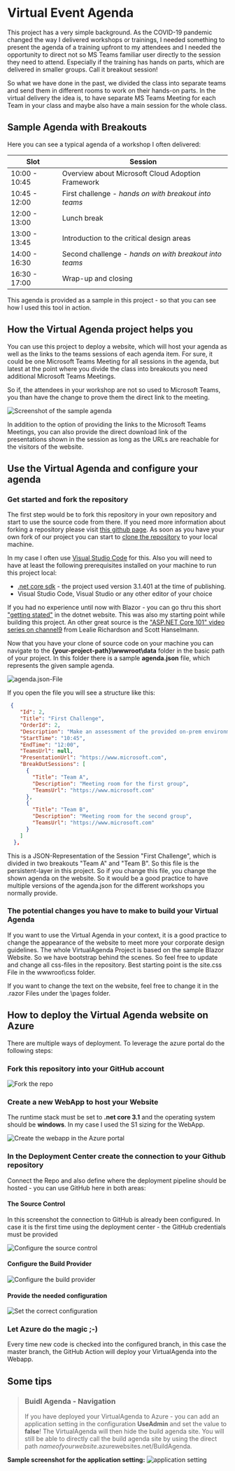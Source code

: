 # Virtual Event Agenda

This project has a very simple background. As the COVID-19 pandemic changed the way I delivered workshops or trainings, I needed something to present the agenda of a training upfront to my attendees and I needed the opportunity to direct not so MS Teams familiar user directly to the session they need to attend. Especially if the training has hands on parts, which are delivered in smaller groups. Call it breakout session! 

So what we have done in the past, we divided the class into separate teams and send them in different rooms to work on their hands-on parts. In the virtual delivery the idea is, to have separate MS Teams Meeting for each Team in your class and maybe also have a main session for the whole class.

## Sample Agenda with Breakouts

Here you can see a typical agenda of a workshop I often delivered:


|Slot|Session|
|---|---|
|10:00 - 10:45|Overview about Microsoft Cloud Adoption Framework|
|10:45 - 12:00|First challenge - _hands on with breakout into teams_|
|12:00 - 13:00|Lunch break|
|13:00 - 13:45|Introduction to the critical design areas|
|14:00 - 16:30|Second challenge - _hands on with breakout into teams_|
|16:30 - 17:00|Wrap-up and closing|

This agenda is provided as a sample in this project - so that you can see how I used this tool in action. 

## How the Virtual Agenda project helps you

You can use this project to deploy a website, which will host your agenda as well as the links to the teams sessions of each agenda item. For sure, it could be one Microsoft Teams Meeting for all sessions in the agenda, but latest at the point where you divide the class into breakouts you need additional Microsoft Teams Meetings.

So if, the attendees in your workshop are not so used to Microsoft Teams, you than have the change to prove them the direct link to the meeting.

![Screenshot of the sample agenda](sources/agenda-screenshot.png "Sample agenda screenshot")

In addition to the option of providing the links to the Microsoft Teams Meetings, you can also provide the direct download link of the presentations shown in the session as long as the URLs are reachable for the visitors of the website.

## Use the Virtual Agenda and configure your agenda

### Get started and fork the repository

The first step would be to fork this repository in your own repository and start to use the source code from there. If you need more information about forking a repository please visit [this github page](https://guides.github.com/activities/forking/). As soon as you have your own fork of our project you can start to [clone the repository](https://docs.github.com/en/enterprise/2.13/user/articles/cloning-a-repository) to your local machine.

In my case I often use [Visual Studio Code](https://code.visualstudio.com/) for this. Also you will need to have at least the following prerequisites installed on your machine to run this project local:

- [.net core sdk](https://dotnet.microsoft.com/download/dotnet-core) - the project used version 3.1.401 at the time of publishing.
- Visual Studio Code, Visual Studio or any other editor of your choice

If you had no experience until now with Blazor - you can go thru this short ["getting stated"](https://dotnet.microsoft.com/learn/aspnet/blazor-tutorial/install) in the dotnet website. This was also my starting point while building this project. An other great source is the ["ASP.NET Core 101" video series on channel9](https://channel9.msdn.com/Series/ASPNET-Core-101) from Lealie Richardson and Scott Hanselmann.

Now that you have your clone of source code on your machine you can navigate to the __{your-project-path}\wwwroot\data__ folder in the basic path of your project. In this folder there is a sample __agenda.json__ file, which represents the given sample agenda. 

![agenda.json-File](/sources/agenda-json-file.png)

If you open the file you will see a structure like this:

```json
 {
    "Id": 2,
    "Title": "First Challenge",
    "OrderId": 2,
    "Description": "Make an assessment of the provided on-prem environment and design a first iteration of a landing-zone",
    "StartTime": "10:45",
    "EndTime": "12:00",
    "TeamsUrl": null,
    "PresentationUrl": "https://www.microsoft.com",
    "BreakOutSessions": [
      {
        "Title": "Team A",
        "Description": "Meeting room for the first group",
        "TeamsUrl": "https://www.microsoft.com"
      },
      {
        "Title": "Team B",
        "Description": "Meeting room for the second group",
        "TeamsUrl": "https://www.microsoft.com"
      }
    ]
  },
```

This is a JSON-Representation of the Session "First Challenge", which is divided in two breakouts "Team A" and "Team B". So this file is the persistent-layer in this project. So if you change this file, you change the shown agenda on the website. So it would be a good practice to have multiple versions of the agenda.json for the different workshops you normally provide.

### The potential changes you have to make to build your Virtual Agenda

If you want to use the Virtual Agenda in your context, it is a good practice to change the appearance of the website to meet more your corporate design guidelines. The whole VirtualAgenda Project is based on the sample Blazor Website. So we have bootstrap behind the scenes. So feel free to update and change all css-files in the repository. Best starting point is the site.css File in the wwwroot\css folder. 

If you want to change the text on the website, feel free to change it in the .razor Files under the \pages folder.

## How to deploy the Virtual Agenda website on Azure

There are multiple ways of deployment. To leverage the azure portal do the following steps:

### Fork this repository into your GitHub account

   ![Fork the repo](sources/fork-repo.png)

### Create a new WebApp to host your Website

   The runtime stack must be set to **.net core 3.1** and the operating system should be **windows**. In my case I used the S1 sizing for the WebApp.

   ![Create the webapp in the Azure portal](sources/create-webapp.png)

### In the Deployment Center create the connection to your Github repository

   Connect the Repo and also define where the deployment pipeline should be hosted - you can use GitHub here in both areas:

#### The Source Control

   In this screenshot the connection to GitHub is already been configured. In case it is the first time using the deployment center - the GitHub credentials must be provided

   ![Configure the source control](/sources/configure-deploymentcenter-repo.png)

#### Configure the Build Provider

  ![Configure the build provider](/sources/configure-deploymentcenter-buildprovider.png)

#### Provide the needed configuration

  ![Set the correct configuration](sources/configure-deploymentcenter-configuration.png)

### Let Azure do the magic ;-)

   Every time new code is checked into the configured branch, in this case the master branch, the GitHub Action will deploy your VirtualAgenda into the Webapp.

## Some tips

>### Buidl Agenda - Navigation
>If you have deployed your VirtualAgenda to Azure - you can add an application setting in the configuration __UseAdmin__ and set the value to __false__! The VirtualAgenda will then hide the build agenda site. You will still be able to directly call the build agenda site by using the direct path _nameofyourwebsite_.azurewebsites.net/BuildAgenda.


**Sample screenshot for the application setting:**
![application setting](/sources/application_setting.png)

